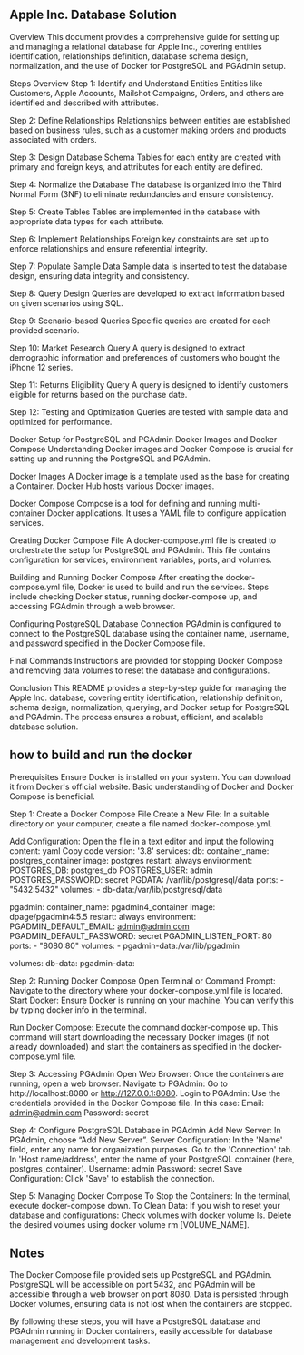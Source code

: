 ## Apple Inc. Database Solution  ##

Overview
This document provides a comprehensive guide for setting up and managing a relational database for Apple Inc., covering entities identification, relationships definition, database schema design, normalization, and the use of Docker for PostgreSQL and PGAdmin setup.

Steps Overview
Step 1: Identify and Understand Entities
Entities like Customers, Apple Accounts, Mailshot Campaigns, Orders, and others are identified and described with attributes.

Step 2: Define Relationships
Relationships between entities are established based on business rules, such as a customer making orders and products associated with orders.

Step 3: Design Database Schema
Tables for each entity are created with primary and foreign keys, and attributes for each entity are defined.

Step 4: Normalize the Database
The database is organized into the Third Normal Form (3NF) to eliminate redundancies and ensure consistency.

Step 5: Create Tables
Tables are implemented in the database with appropriate data types for each attribute.

Step 6: Implement Relationships
Foreign key constraints are set up to enforce relationships and ensure referential integrity.

Step 7: Populate Sample Data
Sample data is inserted to test the database design, ensuring data integrity and consistency.

Step 8: Query Design
Queries are developed to extract information based on given scenarios using SQL.

Step 9: Scenario-based Queries
Specific queries are created for each provided scenario.

Step 10: Market Research Query
A query is designed to extract demographic information and preferences of customers who bought the iPhone 12 series.

Step 11: Returns Eligibility Query
A query is designed to identify customers eligible for returns based on the purchase date.

Step 12: Testing and Optimization
Queries are tested with sample data and optimized for performance.

Docker Setup for PostgreSQL and PGAdmin
Docker Images and Docker Compose
Understanding Docker images and Docker Compose is crucial for setting up and running the PostgreSQL and PGAdmin.

Docker Images
A Docker image is a template used as the base for creating a Container. Docker Hub hosts various Docker images.

Docker Compose
Compose is a tool for defining and running multi-container Docker applications. It uses a YAML file to configure application services.

Creating Docker Compose File
A docker-compose.yml file is created to orchestrate the setup for PostgreSQL and PGAdmin. This file contains configuration for services, environment variables, ports, and volumes.

Building and Running Docker Compose
After creating the docker-compose.yml file, Docker is used to build and run the services. Steps include checking Docker status, running docker-compose up, and accessing PGAdmin through a web browser.

Configuring PostgreSQL Database Connection
PGAdmin is configured to connect to the PostgreSQL database using the container name, username, and password specified in the Docker Compose file.

Final Commands
Instructions are provided for stopping Docker Compose and removing data volumes to reset the database and configurations.

Conclusion
This README provides a step-by-step guide for managing the Apple Inc. database, covering entity identification, relationship definition, schema design, normalization, querying, and Docker setup for PostgreSQL and PGAdmin. The process ensures a robust, efficient, and scalable database solution.


## how to build and run the docker ## 

Prerequisites
Ensure Docker is installed on your system. You can download it from Docker's official website.
Basic understanding of Docker and Docker Compose is beneficial.

Step 1: Create a Docker Compose File
Create a New File: In a suitable directory on your computer, create a file named docker-compose.yml.

Add Configuration: Open the file in a text editor and input the following content:
yaml
Copy code
version: '3.8'
services:
  db:
    container_name: postgres_container
    image: postgres
    restart: always
    environment:
      POSTGRES_DB: postgres_db
      POSTGRES_USER: admin
      POSTGRES_PASSWORD: secret
      PGDATA: /var/lib/postgresql/data
    ports:
      - "5432:5432"
    volumes:
      - db-data:/var/lib/postgresql/data

  pgadmin:
    container_name: pgadmin4_container
    image: dpage/pgadmin4:5.5
    restart: always
    environment:
      PGADMIN_DEFAULT_EMAIL: admin@admin.com
      PGADMIN_DEFAULT_PASSWORD: secret
      PGADMIN_LISTEN_PORT: 80
    ports:
      - "8080:80"
    volumes:
      - pgadmin-data:/var/lib/pgadmin

volumes:
  db-data:
  pgadmin-data:

Step 2: Running Docker Compose
Open Terminal or Command Prompt: Navigate to the directory where your docker-compose.yml file is located.
Start Docker: Ensure Docker is running on your machine. You can verify this by typing docker info in the terminal.

Run Docker Compose: Execute the command docker-compose up. This command will start downloading the necessary Docker images (if not already downloaded) and start the containers as specified in the docker-compose.yml file.

Step 3: Accessing PGAdmin
Open Web Browser: Once the containers are running, open a web browser.
Navigate to PGAdmin: Go to http://localhost:8080 or http://127.0.0.1:8080.
Login to PGAdmin: Use the credentials provided in the Docker Compose file. In this case:
Email: admin@admin.com
Password: secret

Step 4: Configure PostgreSQL Database in PGAdmin
Add New Server: In PGAdmin, choose “Add New Server”.
Server Configuration:
In the 'Name' field, enter any name for organization purposes.
Go to the 'Connection' tab.
In 'Host name/address', enter the name of your PostgreSQL container (here, postgres_container).
Username: admin
Password: secret
Save Configuration: Click 'Save' to establish the connection.

Step 5: Managing Docker Compose
To Stop the Containers: In the terminal, execute docker-compose down.
To Clean Data: If you wish to reset your database and configurations:
Check volumes with docker volume ls.
Delete the desired volumes using docker volume rm [VOLUME_NAME].

## Notes
The Docker Compose file provided sets up PostgreSQL and PGAdmin. PostgreSQL will be accessible on port 5432, and PGAdmin will be accessible through a web browser on port 8080.
Data is persisted through Docker volumes, ensuring data is not lost when the containers are stopped.

By following these steps, you will have a PostgreSQL database and PGAdmin running in Docker containers, easily accessible for database management and development tasks.
